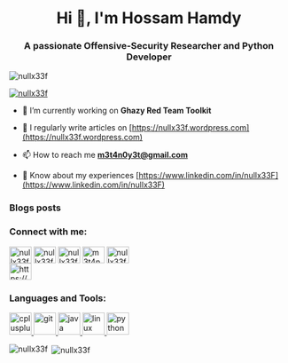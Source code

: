 <h1 align="center">Hi 👋, I'm Hossam Hamdy</h1>
<h3 align="center">A passionate Offensive-Security Researcher and Python Developer</h3>

<p align="left"> <img src="https://komarev.com/ghpvc/?username=nullx33f&label=Profile%20views&color=0e75b6&style=flat" alt="nullx33f" /> </p>

<p align="left"> <a href="https://twitter.com/nullx33f" target="blank"><img src="https://img.shields.io/twitter/follow/nullx33f?logo=twitter&style=for-the-badge" alt="nullx33f" /></a> </p>

- 🔭 I’m currently working on **Ghazy Red Team Toolkit**

- 📝 I regularly write articles on [https://nullx33f.wordpress.com](https://nullx33f.wordpress.com)

- 📫 How to reach me **m3t4n0y3t@gmail.com**

- 📄 Know about my experiences [https://www.linkedin.com/in/nullx33F](https://www.linkedin.com/in/nullx33F)

### Blogs posts
<!-- BLOG-POST-LIST:START -->
<!-- BLOG-POST-LIST:END -->

<h3 align="left">Connect with me:</h3>
<p align="left">
<a href="https://twitter.com/nullx33f" target="blank"><img align="center" src="https://cdn.jsdelivr.net/npm/simple-icons@3.0.1/icons/twitter.svg" alt="nullx33f" height="30" width="40" /></a>
<a href="https://linkedin.com/in/nullx33f" target="blank"><img align="center" src="https://cdn.jsdelivr.net/npm/simple-icons@3.0.1/icons/linkedin.svg" alt="nullx33f" height="30" width="40" /></a>
<a href="https://fb.com/nullx33f" target="blank"><img align="center" src="https://cdn.jsdelivr.net/npm/simple-icons@3.0.1/icons/facebook.svg" alt="nullx33f" height="30" width="40" /></a>
<a href="https://codeforces.com/profile/m3t4n0y3t" target="blank"><img align="center" src="https://cdn.jsdelivr.net/npm/simple-icons@3.0.1/icons/codeforces.svg" alt="m3t4n0y3t" height="30" width="40" /></a>
<a href="https://www.leetcode.com/nullx33f" target="blank"><img align="center" src="https://cdn.jsdelivr.net/npm/simple-icons@3.0.1/icons/leetcode.svg" alt="nullx33f" height="30" width="40" /></a>
 <br>
<a href="/https://nullx33f.wordpress.com/blog/" target="blank"><img align="center" src="https://cdn.jsdelivr.net/npm/simple-icons@3.0.1/icons/rss.svg" alt="https://nullx33f.wordpress.com/blog/" height="30" width="40" /></a>
</p>

<h3 align="left">Languages and Tools:</h3>
<p align="left"> <a href="https://www.w3schools.com/cpp/" target="_blank"> <img src="https://devicons.github.io/devicon/devicon.git/icons/cplusplus/cplusplus-original.svg" alt="cplusplus" width="40" height="40"/> </a> <a href="https://git-scm.com/" target="_blank"> <img src="https://www.vectorlogo.zone/logos/git-scm/git-scm-icon.svg" alt="git" width="40" height="40"/> </a> <a href="https://www.java.com" target="_blank"> <img src="https://devicons.github.io/devicon/devicon.git/icons/java/java-original-wordmark.svg" alt="java" width="40" height="40"/> </a> <a href="https://www.linux.org/" target="_blank"> <img src="https://devicons.github.io/devicon/devicon.git/icons/linux/linux-original.svg" alt="linux" width="40" height="40"/> </a> <a href="https://www.python.org" target="_blank"> <img src="https://devicons.github.io/devicon/devicon.git/icons/python/python-original.svg" alt="python" width="40" height="40"/> </a> </p>

<p><img align="left" src="https://github-readme-stats.vercel.app/api/top-langs?username=nullx33f&show_icons=true&locale=en&layout=compact" alt="nullx33f" /></p>

<p>&nbsp;<img align="center" src="https://github-readme-stats.vercel.app/api?username=nullx33f&show_icons=true&locale=en" alt="nullx33f" /></p>

